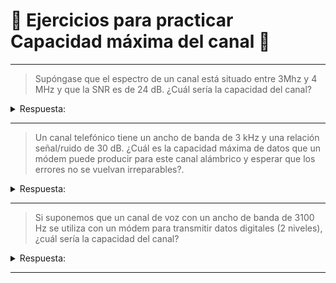 # 📒 Ejercicios para practicar Capacidad máxima del canal 📒
---

> Supóngase que el espectro de un canal está situado entre 3Mhz y 4 MHz y que la SNR es de 24 dB. ¿Cuál sería la capacidad del canal?

<details> 
  <summary>Respuesta: </summary>
  7.98 Mbps
  <a href="https://github.com/Akamiz96/Networking/blob/main/physical_layer/channel_capacity/exercises/solution/solution_es-md">Solución</a>
</details>

---

> Un canal telefónico tiene un ancho de banda de 3 kHz y una relación señal/ruido de 30 dB. ¿Cuál es la capacidad máxima de datos que un módem puede producir para este canal alámbrico y esperar que los errores no se vuelvan irreparables?.

<details> 
  <summary>Respuesta: </summary>
  7.98 Mbps
  <a href="https://github.com/Akamiz96/Networking/blob/main/physical_layer/channel_capacity/exercises/solution/solution_es-md">Solución</a>
</details>

---

> Si suponemos que un canal de voz con un ancho de banda de 3100 Hz se utiliza con un módem para transmitir datos digitales (2 niveles), ¿cuál sería la capacidad del canal? 

<details> 
  <summary>Respuesta: </summary>
  6200 bps
  <a href="https://github.com/Akamiz96/Networking/blob/main/physical_layer/channel_capacity/exercises/solution/solution_es-md">Solución</a>
</details>

--- 